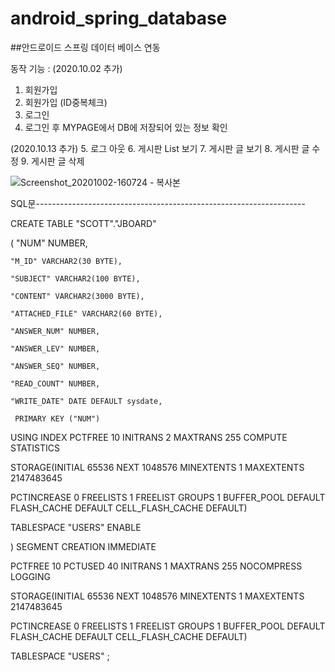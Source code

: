 # android_spring_database

##안드로이드 스프링 데이터 베이스 연동

동작 기능 :
(2020.10.02 추가)
1. 회원가입
2. 회원가입 (ID중복체크)
3. 로그인
4. 로그인 후 MYPAGE에서 DB에 저장되어 있는 정보 확인

(2020.10.13 추가)
5. 로그 아웃
6. 게시판 List 보기
7. 게시판 글 보기
8. 게시판 글 수정
9. 게시판 글 삭제 

![Screenshot_20201002-160724 - 복사본](https://user-images.githubusercontent.com/72241081/94900090-5e31de80-04cf-11eb-9b95-bdff8b620e5f.png)


SQL문-------------------------------------------------------------------

  CREATE TABLE "SCOTT"."JBOARD" 

   (	"NUM" NUMBER, 

	"M_ID" VARCHAR2(30 BYTE), 

	"SUBJECT" VARCHAR2(100 BYTE), 

	"CONTENT" VARCHAR2(3000 BYTE), 

	"ATTACHED_FILE" VARCHAR2(60 BYTE), 

	"ANSWER_NUM" NUMBER, 

	"ANSWER_LEV" NUMBER, 

	"ANSWER_SEQ" NUMBER, 

	"READ_COUNT" NUMBER, 

	"WRITE_DATE" DATE DEFAULT sysdate, 

	 PRIMARY KEY ("NUM")

  USING INDEX PCTFREE 10 INITRANS 2 MAXTRANS 255 COMPUTE STATISTICS 

  STORAGE(INITIAL 65536 NEXT 1048576 MINEXTENTS 1 MAXEXTENTS 2147483645

  PCTINCREASE 0 FREELISTS 1 FREELIST GROUPS 1 BUFFER_POOL DEFAULT FLASH_CACHE DEFAULT CELL_FLASH_CACHE DEFAULT)

  TABLESPACE "USERS"  ENABLE

   ) SEGMENT CREATION IMMEDIATE 

  PCTFREE 10 PCTUSED 40 INITRANS 1 MAXTRANS 255 NOCOMPRESS LOGGING

  STORAGE(INITIAL 65536 NEXT 1048576 MINEXTENTS 1 MAXEXTENTS 2147483645

  PCTINCREASE 0 FREELISTS 1 FREELIST GROUPS 1 BUFFER_POOL DEFAULT FLASH_CACHE DEFAULT CELL_FLASH_CACHE DEFAULT)

  TABLESPACE "USERS" ;
